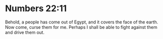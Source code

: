 # Numbers 22:11

Behold, a people has come out of Egypt, and it covers the face of the earth. Now come, curse them for me. Perhaps I shall be able to fight against them and drive them out.
